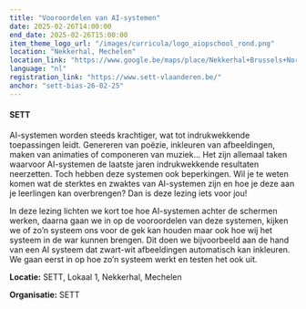 ```yaml
---
title: "Vooroordelen van AI-systemen"
date: 2025-02-26T14:00:00
end_date: 2025-02-26T15:00:00
item_theme_logo_url: "/images/curricula/logo_aiopschool_rond.png"
location: "Nekkerhal, Mechelen"
location_link: "https://www.google.be/maps/place/Nekkerhal+Brussels+North/@51.0274843,4.495676,17z/data=!3m1!4b1!4m6!3m5!1s0x47c3e436b919aebd:0x30b32688904e09ac!8m2!3d51.027481!4d4.4982509!16s%2Fg%2F121gvbm4?hl=nl&entry=ttu&g_ep=EgoyMDI1MDExNS4wIKXMDSoASAFQAw%3D%3D"
language: "nl"
registration_link: "https://www.sett-vlaanderen.be/"
anchor: "sett-bias-26-02-25"
---
```

#### SETT

AI-systemen worden steeds krachtiger, wat tot indrukwekkende toepassingen leidt. Genereren van poëzie, inkleuren van afbeeldingen, maken van animaties of componeren van muziek… Het zijn allemaal taken waarvoor AI-systemen de laatste jaren indrukwekkende resultaten neerzetten. Toch hebben deze systemen ook beperkingen. Wil je te weten komen wat de sterktes en zwaktes van AI-systemen zijn en hoe je deze aan je leerlingen kan overbrengen? Dan is deze lezing iets voor jou!

In deze lezing lichten we kort toe hoe AI-systemen achter de schermen werken, daarna gaan we in op de vooroordelen van deze systemen, kijken we of zo’n systeem ons voor de gek kan houden maar ook hoe wij het systeem in de war kunnen brengen. Dit doen we bijvoorbeeld aan de hand van een AI systeem dat zwart-wit afbeeldingen automatisch kan inkleuren. We gaan eerst in op hoe zo’n systeem werkt en testen het ook uit.

**Locatie:** SETT, Lokaal 1, Nekkerhal, Mechelen

**Organisatie:** SETT
